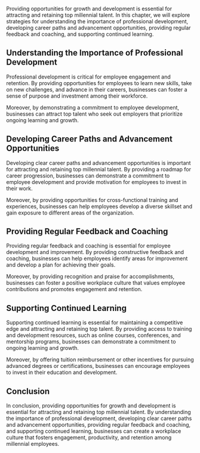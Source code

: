 
Providing opportunities for growth and development is essential for attracting and retaining top millennial talent. In this chapter, we will explore strategies for understanding the importance of professional development, developing career paths and advancement opportunities, providing regular feedback and coaching, and supporting continued learning.

Understanding the Importance of Professional Development
--------------------------------------------------------

Professional development is critical for employee engagement and retention. By providing opportunities for employees to learn new skills, take on new challenges, and advance in their careers, businesses can foster a sense of purpose and investment among their workforce.

Moreover, by demonstrating a commitment to employee development, businesses can attract top talent who seek out employers that prioritize ongoing learning and growth.

Developing Career Paths and Advancement Opportunities
-----------------------------------------------------

Developing clear career paths and advancement opportunities is important for attracting and retaining top millennial talent. By providing a roadmap for career progression, businesses can demonstrate a commitment to employee development and provide motivation for employees to invest in their work.

Moreover, by providing opportunities for cross-functional training and experiences, businesses can help employees develop a diverse skillset and gain exposure to different areas of the organization.

Providing Regular Feedback and Coaching
---------------------------------------

Providing regular feedback and coaching is essential for employee development and improvement. By providing constructive feedback and coaching, businesses can help employees identify areas for improvement and develop a plan for achieving their goals.

Moreover, by providing recognition and praise for accomplishments, businesses can foster a positive workplace culture that values employee contributions and promotes engagement and retention.

Supporting Continued Learning
-----------------------------

Supporting continued learning is essential for maintaining a competitive edge and attracting and retaining top talent. By providing access to training and development resources, such as online courses, conferences, and mentorship programs, businesses can demonstrate a commitment to ongoing learning and growth.

Moreover, by offering tuition reimbursement or other incentives for pursuing advanced degrees or certifications, businesses can encourage employees to invest in their education and development.

Conclusion
----------

In conclusion, providing opportunities for growth and development is essential for attracting and retaining top millennial talent. By understanding the importance of professional development, developing clear career paths and advancement opportunities, providing regular feedback and coaching, and supporting continued learning, businesses can create a workplace culture that fosters engagement, productivity, and retention among millennial employees.
